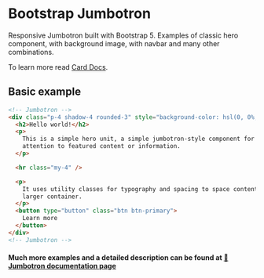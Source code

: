# Bootstrap Jumbotron

Responsive Jumbotron built with Bootstrap 5. Examples of classic hero component, with background image, with navbar and many other combinations.

To learn more read [Card Docs](https://mdbootstrap.com/docs/standard/components/cards/).

## Basic example

```html
<!-- Jumbotron -->
<div class="p-4 shadow-4 rounded-3" style="background-color: hsl(0, 0%, 94%);">
  <h2>Hello world!</h2>
  <p>
    This is a simple hero unit, a simple jumbotron-style component for calling extra
    attention to featured content or information.
  </p>

  <hr class="my-4" />

  <p>
    It uses utility classes for typography and spacing to space content out within the
    larger container.
  </p>
  <button type="button" class="btn btn-primary">
    Learn more
  </button>
</div>
<!-- Jumbotron -->
```

#### Much more examples and a detailed description can be found at [📄 Jumbotron documentation page](https://mdbootstrap.com/docs/standard/extended/jumbotron/)
